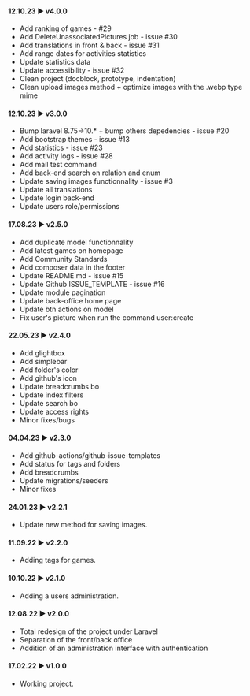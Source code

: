 #### **12.10.23 ► v4.0.0**

-   Add ranking of games - #29
-   Add DeleteUnassociatedPictures job - issue #30
-   Add translations in front & back - issue #31
-   Add range dates for activities statistics
-   Update statistics data
-   Update accessibility - issue #32
-   Clean project (docblock, prototype, indentation)
-   Clean upload images method + optimize images with the .webp type mime

#### **12.10.23 ► v3.0.0**

-   Bump laravel 8.75->10.\* + bump others depedencies - issue #20
-   Add bootstrap themes - issue #13
-   Add statistics - issue #23
-   Add activity logs - issue #28
-   Add mail test command
-   Add back-end search on relation and enum
-   Update saving images functionnality - issue #3
-   Update all translations
-   Update login back-end
-   Update users role/permissions

#### **17.08.23 ► v2.5.0**

-   Add duplicate model functionnality
-   Add latest games on homepage
-   Add Community Standards
-   Add composer data in the footer
-   Update README.md - issue #15
-   Update Github ISSUE_TEMPLATE - issue #16
-   Update module pagination
-   Update back-office home page
-   Update btn actions on model
-   Fix user's picture when run the command user:create

#### **22.05.23 ► v2.4.0**

-   Add glightbox
-   Add simplebar
-   Add folder's color
-   Add github's icon
-   Update breadcrumbs bo
-   Update index filters
-   Update search bo
-   Update access rights
-   Minor fixes/bugs

#### **04.04.23 ► v2.3.0**

-   Add github-actions/github-issue-templates
-   Add status for tags and folders
-   Add breadcrumbs
-   Update migrations/seeders
-   Minor fixes

#### **24.01.23 ► v2.2.1**

-   Update new method for saving images.

#### **11.09.22 ► v2.2.0**

-   Adding tags for games.

#### **10.10.22 ► v2.1.0**

-   Adding a users administration.

#### **12.08.22 ► v2.0.0**

-   Total redesign of the project under Laravel
-   Separation of the front/back office
-   Addition of an administration interface with authentication

#### **17.02.22 ► v1.0.0**

-   Working project.

